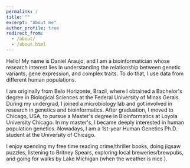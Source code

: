 ```yaml
---
permalink: /
title: ""
excerpt: "About me"
author_profile: true
redirect_from: 
  - /about/
  - /about.html
---
```


Hello! My name is Daniel Araujo, and I am a bioinformatician whose research interest lies in understanding the relationship between genetic variants, gene expression, and complex traits. To do that, I use data from different human populations. 

I am originally from Belo Horizonte, Brazil, where I obtained a Bachelor's degree in Biological Sciences at the Federal University of Minas Gerais. During my undergrad, I joined a microbiology lab and got involved in research in genetics and bioinformatics. After graduation, I moved to Chicago, USA, to pursue a Master's degree in Bioinformatics at Loyola University Chicago. In my master's, I became deeply interested in human population genetics. Nowadays, I am a 1st-year Human Genetics Ph.D. student at the University of Chicago. 

I enjoy spending my free time reading crime/thriller books, doing jigsaw puzzles, listening to Britney Spears, exploring local breweries/brewpubs, and going for walks by Lake Michigan (when the weather is nice ). 
